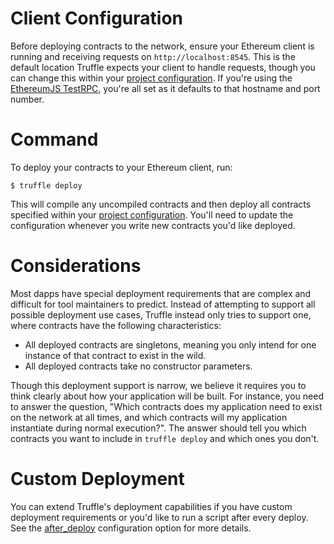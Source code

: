 # Client Configuration

Before deploying contracts to the network, ensure your Ethereum client is running and receiving requests on `http://localhost:8545`. This is the default location Truffle expects your client to handle requests, though you can change this within your [project configuration](/advanced/configuration). If you're using the [EthereumJS TestRPC](https://github.com/ethereumjs/testrpc), you're all set as it defaults to that hostname and port number.

# Command

To deploy your contracts to your Ethereum client, run:

```none
$ truffle deploy
```

This will compile any uncompiled contracts and then deploy all contracts specified within your [project configuration](/advanced/configuration). You'll need to update the configuration whenever you write new contracts you'd like deployed.

# Considerations

Most dapps have special deployment requirements that are complex and difficult for tool maintainers to predict. Instead of attempting to support all possible deployment use cases, Truffle instead only tries to support one, where contracts have the following characteristics:

* All deployed contracts are singletons, meaning you only intend for one instance of that contract to exist in the wild.
* All deployed contracts take no constructor parameters.

Though this deployment support is narrow, we believe it requires you to think clearly about how your application will be built. For instance, you need to answer the question, "Which contracts does my application need to exist on the network at all times, and which contracts will my application instantiate during normal execution?". The answer should tell you which contracts you want to include in `truffle deploy` and which ones you don't.

# Custom Deployment

You can extend Truffle's deployment capabilities if you have custom deployment requirements or you'd like to run a script after every deploy. See the [after_deploy](/advanced/configuration/#after_deploy) configuration option for more details.
